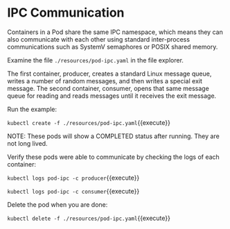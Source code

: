 # IPC Communication

Containers in a Pod share the same IPC namespace, which means they can also communicate with each other using standard inter-process communications such as SystemV semaphores or POSIX shared memory.

Examine the file `./resources/pod-ipc.yaml` in the file explorer.

The first container, producer, creates a standard Linux message queue, writes a number of random messages, and then writes a special exit message. The second container, consumer, opens that same message queue for reading and reads messages until it receives the exit message.

Run the example:

`kubectl create -f ./resources/pod-ipc.yaml`{{execute}}

NOTE: These pods will show a COMPLETED status after running. They are not long lived.

Verify these pods were able to communicate by checking the logs of each container:

`kubectl logs pod-ipc -c producer`{{execute}}

`kubectl logs pod-ipc -c consumer`{{execute}}

Delete the pod when you are done:

`kubectl delete -f ./resources/pod-ipc.yaml`{{execute}}